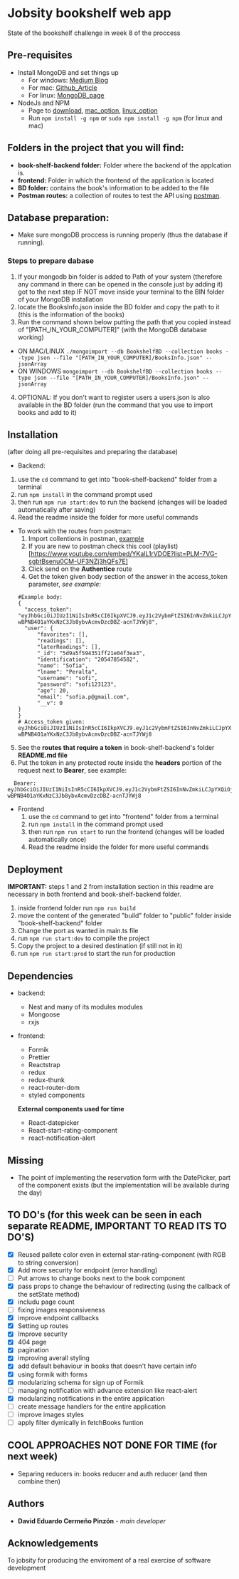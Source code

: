 # Jobsity bookshelf web app
State of the bookshelf challenge in week 8 of the proccess

## Pre-requisites
- Install MongoDB and set things up
  - For windows: [Medium Blog](https://medium.com/@LondonAppBrewery/how-to-download-install-mongodb-on-windows-4ee4b3493514)
  - For mac: [Github_Article](https://treehouse.github.io/installation-guides/mac/mongo-mac.html)
  - For linux: [MongoDB_page](https://docs.mongodb.com/manual/administration/install-on-linux/)
- NodeJs and NPM
  - Page to [download](https://nodejs.org/es/download/), [mac_option](https://www.webucator.com/how-to/how-install-nodejs-on-mac.cfm), [linux_option](https://nodejs.org/es/download/package-manager/)
  - Run `npm install -g npm` or `sudo npm install -g npm` (for linux and mac)

## Folders in the project that you will find:
- __book-shelf-backend folder:__ Folder where the backend of the applcation is.
- __frontend:__ Folder in which the frontend of the application is located
- __BD folder:__ contains the book's information to be added to the file
- __Postman routes:__ a collection of routes to test the API using [postman](https://www.getpostman.com/).


## Database preparation:
- Make sure mongoDB proccess is running properly (thus the database if running).

### Steps to prepare dabase
1. If your mongodb bin folder is added to Path of your system (therefore any command in there can be opened in the console just by adding it) got to the next step IF NOT move inside your terminal to the BIN folder of your MongoDB installation
2. locate the BooksInfo.json inside the BD folder and copy the path to it (this is the information of the books)
3. Run the command shown below putting the path that you copied instead of "[PATH_IN_YOUR_COMPUTER]" (with the MongoDB database working)
- ON MAC/LINUX `./mongoimport --db BookshelfBD --collection books --type json --file "[PATH_IN_YOUR_COMPUTER]/BooksInfo.json" --jsonArray`
- ON WINDOWS `mongoimport --db BookshelfBD --collection books --type json --file "[PATH_IN_YOUR_COMPUTER]/BooksInfo.json" --jsonArray`
4. OPTIONAL: If you don't want to register users a users.json is also available in the BD folder (run the command that you use to import books and add to it)

## Installation
(after doing all pre-requisites and preparing the database)

- Backend:
 1. use the `cd` command to get into "book-shelf-backend" folder from a terminal
 2. run `npm install` in the command prompt used
 3. then run `npm run start:dev` to run the backend (changes will be loaded automatically after saving)
 4. Read the readme inside the folder for more useful commands

- To work with the routes from postman:
  1. Import collentions in postman, [example](https://developer.ft.com/portal/docs-start-install-postman-and-import-request-collection)
  2. If you are new to postman check this cool (playlist)[https://www.youtube.com/embed/YKalL1rVDOE?list=PLM-7VG-sgbtBsenu0CM-UF3NZj3hQFs7E]
  3. Click send on the **Authentice** route
  4. Get the token given body section of the answer in the access_token parameter, *see example*:
  ```
  #Example body:
  {
    "access_token": "eyJhbGciOiJIUzI1NiIsInR5cCI6IkpXVCJ9.eyJ1c2VybmFtZSI6InNvZmkiLCJpYXQiOjE1NzIyMDI5OTksImV4cCI6MTU3MjI4OTM5OX0.-wBPNB4O1aYKxNzC3Jb8ybvAcmvDzcDBZ-acnTJYWj8",
    "user": {
        "favorites": [],
        "readings": [],
        "laterReadings": [],
        "_id": "5d9a5f594351ff21e04f3ea3",
        "identification": "20547854582",
        "name": "Sofia",
        "lname": "Peralta",
        "username": "sofi",
        "password": "sofi123123",
        "age": 20,
        "email": "sofia.p@gmail.com",
        "__v": 0
  }
  }
  # Access_token given: eyJhbGciOiJIUzI1NiIsInR5cCI6IkpXVCJ9.eyJ1c2VybmFtZSI6InNvZmkiLCJpYXQiOjE1NzIyMDI5OTksImV4cCI6MTU3MjI4OTM5OX0.-wBPNB4O1aYKxNzC3Jb8ybvAcmvDzcDBZ-acnTJYWj8
  ```
5. See the **routes that require a token** in book-shelf-backend's folder **README.md file**
6. Put the token in any protected route inside the **headers** portion of the request next to **Bearer**, see example:
```
  Bearer: eyJhbGciOiJIUzI1NiIsInR5cCI6IkpXVCJ9.eyJ1c2VybmFtZSI6InNvZmkiLCJpYXQiOjE1NzIyMDI5OTksImV4cCI6MTU3MjI4OTM5OX0.-wBPNB4O1aYKxNzC3Jb8ybvAcmvDzcDBZ-acnTJYWj8
  ```

- Frontend
  1. use the `cd` command to get into "frontend" folder from a terminal
  2. run `npm install` in the command prompt used
  3. then run `npm run start` to run the frontend (changes will be loaded automatically once)
  4. Read the readme inside the folder for more useful commands


## Deployment
__IMPORTANT:__ steps 1 and 2 from installation section in this readme are necessary in both frontend and book-shelf-backend folder.
1. inside frontend folder run `npm run build`
2. move the content of the generated "build" folder to "public" folder inside "book-shelf-backend" folder
3. Change the port as wanted in main.ts file
4. run `npm run start:dev` to compile the project
5. Copy the project to a desired destination (if still not in it)
6. run `npm run start:prod` to start the run for production

## Dependencies
- backend:
  - Nest and many of its modules modules
  - Mongoose
  - rxjs

- frontend:
  - Formik
  - Prettier
  - Reactstrap
  - redux
  - redux-thunk
  - react-router-dom
  - styled components

  **External components used for time**
  - React-datepicker
  - React-start-rating-component
  - react-notification-alert



## Missing
- The point of implementing the reservation form with the DatePicker, part of the component exists (but the implementation will be available during the day)

## TO DO's (for this week can be seen in each separate README, IMPORTANT TO READ ITS TO DO'S)
- [X] Reused pallete color even in external star-rating-component (with RGB to string conversion)
- [X] Add more security for endpoint (error handling)
- [ ] Put arrows to change books next to the book component
- [X] pass props to change the behaviour of redirecting (using the callback of the setState method)
- [X] includu page count
- [ ] fixing images responsiveness
- [X] improve endpoint callbacks
- [X] Setting up routes
- [X] Improve security
- [X] 404 page
- [X] pagination
- [X] improving averall styling
- [X] add default behaviour in books that doesn't have certain info
- [X] using formik with forms
- [X] modularizing schema for sign up of Formik
- [ ] managing notification with advance extension like react-alert
- [X] modularizing notifications in the entire application 
- [ ] create message handlers for the entire application
- [ ] improve images styles
- [ ] apply filter dymically in fetchBooks funtion

## COOL APPROACHES NOT DONE FOR TIME (for next week)
- Separing reducers in: books reducer and auth reducer (and then combine then)

## Authors 
- **David Eduardo Cermeño Pinzón** - *main developer*

## Acknowledgements
To jobsity for producing the enviroment of a real exercise of software development